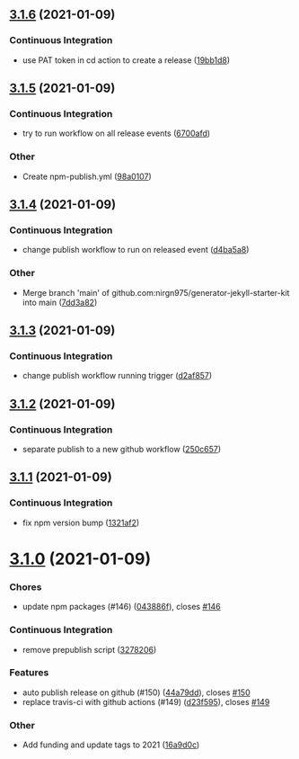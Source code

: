 ## [3.1.6](https://github.com/nirgn975/generator-jekyll-starter-kit/compare/v3.1.5...v3.1.6) (2021-01-09)

### Continuous Integration

- use PAT token in cd action to create a release ([19bb1d8](https://github.com/nirgn975/generator-jekyll-starter-kit/commit/19bb1d8a925e579c2c3bb241dd39ca60d548db20))

## [3.1.5](https://github.com/nirgn975/generator-jekyll-starter-kit/compare/v3.1.4...v3.1.5) (2021-01-09)

### Continuous Integration

- try to run workflow on all release events ([6700afd](https://github.com/nirgn975/generator-jekyll-starter-kit/commit/6700afd20215ef9728c89935b207548d520e43aa))

### Other

- Create npm-publish.yml ([98a0107](https://github.com/nirgn975/generator-jekyll-starter-kit/commit/98a0107603e61a7bffca0057e1b1e88f8a138cb8))

## [3.1.4](https://github.com/nirgn975/generator-jekyll-starter-kit/compare/v3.1.3...v3.1.4) (2021-01-09)

### Continuous Integration

- change publish workflow to run on released event ([d4ba5a8](https://github.com/nirgn975/generator-jekyll-starter-kit/commit/d4ba5a866f927b805dc4387d0b6f70b33a131449))

### Other

- Merge branch 'main' of github.com:nirgn975/generator-jekyll-starter-kit into main ([7dd3a82](https://github.com/nirgn975/generator-jekyll-starter-kit/commit/7dd3a82fcdaa1ffc1a63e4e95db7ad46c48949d7))

## [3.1.3](https://github.com/nirgn975/generator-jekyll-starter-kit/compare/v3.1.2...v3.1.3) (2021-01-09)

### Continuous Integration

- change publish workflow running trigger ([d2af857](https://github.com/nirgn975/generator-jekyll-starter-kit/commit/d2af8576a6ca1a3b9056715114c166597035f57a))

## [3.1.2](https://github.com/nirgn975/generator-jekyll-starter-kit/compare/v3.1.1...v3.1.2) (2021-01-09)

### Continuous Integration

- separate publish to a new github workflow ([250c657](https://github.com/nirgn975/generator-jekyll-starter-kit/commit/250c6577ee807dccf094fd682848e65aebeeb2db))

## [3.1.1](https://github.com/nirgn975/generator-jekyll-starter-kit/compare/v3.1.0...v3.1.1) (2021-01-09)

### Continuous Integration

- fix npm version bump ([1321af2](https://github.com/nirgn975/generator-jekyll-starter-kit/commit/1321af2682a80ea7f95c577615dbf1077ee2159f))

# [3.1.0](https://github.com/nirgn975/generator-jekyll-starter-kit/compare/v3.0.6...v3.1.0) (2021-01-09)

### Chores

- update npm packages (#146) ([043886f](https://github.com/nirgn975/generator-jekyll-starter-kit/commit/043886f1254a41d0d69665b2e0659cd29639bae4)), closes [#146](https://github.com/nirgn975/generator-jekyll-starter-kit/issues/146)

### Continuous Integration

- remove prepublish script ([3278206](https://github.com/nirgn975/generator-jekyll-starter-kit/commit/32782062b98fd1d186d48525c6ffac30e9abdeec))

### Features

- auto publish release on github (#150) ([44a79dd](https://github.com/nirgn975/generator-jekyll-starter-kit/commit/44a79dd462e5119936b1f0be3acd975bc744eb17)), closes [#150](https://github.com/nirgn975/generator-jekyll-starter-kit/issues/150)
- replace travis-ci with github actions (#149) ([d23f595](https://github.com/nirgn975/generator-jekyll-starter-kit/commit/d23f59531b342c6506cd0e6ea7ae47abe2b6d499)), closes [#149](https://github.com/nirgn975/generator-jekyll-starter-kit/issues/149)

### Other

- Add funding and update tags to 2021 ([16a9d0c](https://github.com/nirgn975/generator-jekyll-starter-kit/commit/16a9d0cb5a7a056ab8bff63a50db7975a8afa158))
